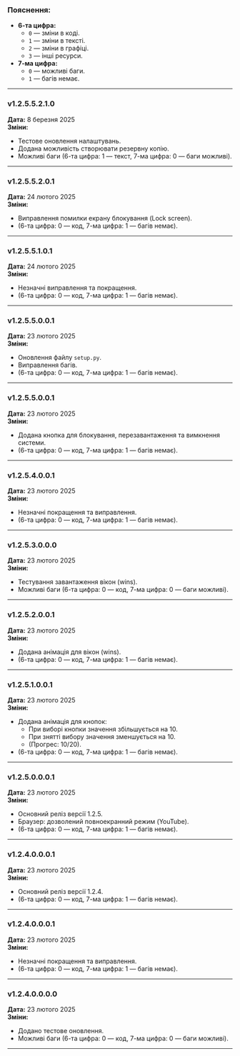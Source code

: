 
### Пояснення:
- **6-та цифра:**  
  - `0` — зміни в коді.  
  - `1` — зміни в тексті.  
  - `2` — зміни в графіці.  
  - `3` — інші ресурси.  
- **7-ма цифра:**  
  - `0` — можливі баги.  
  - `1` — багів немає.  




---

### **v1.2.5.5.2.1.0**  
**Дата:** 8 березня 2025  
**Зміни:**  
- Тестове оновлення налаштувань.  
- Додана можливість створювати резервну копію.  
- Можливі баги (6-та цифра: 1 — текст, 7-ма цифра: 0 — баги можливі).  

---

### **v1.2.5.5.2.0.1**  
**Дата:** 24 лютого 2025  
**Зміни:**  
- Виправлення помилки екрану блокування (Lock screen).  
- (6-та цифра: 0 — код, 7-ма цифра: 1 — багів немає).  

---

### **v1.2.5.5.1.0.1**  
**Дата:** 24 лютого 2025  
**Зміни:**  
- Незначні виправлення та покращення.  
- (6-та цифра: 0 — код, 7-ма цифра: 1 — багів немає).  

---

### **v1.2.5.5.0.0.1**  
**Дата:** 23 лютого 2025  
**Зміни:**  
- Оновлення файлу `setup.py`.  
- Виправлення багів.  
- (6-та цифра: 0 — код, 7-ма цифра: 1 — багів немає).  

---

### **v1.2.5.5.0.0.1**  
**Дата:** 23 лютого 2025  
**Зміни:**  
- Додана кнопка для блокування, перезавантаження та вимкнення системи.  
- (6-та цифра: 0 — код, 7-ма цифра: 1 — багів немає).  

---

### **v1.2.5.4.0.0.1**  
**Дата:** 23 лютого 2025  
**Зміни:**  
- Незначні покращення та виправлення.  
- (6-та цифра: 0 — код, 7-ма цифра: 1 — багів немає).  

---

### **v1.2.5.3.0.0.0**  
**Дата:** 23 лютого 2025  
**Зміни:**  
- Тестування завантаження вікон (wins).  
- Можливі баги (6-та цифра: 0 — код, 7-ма цифра: 0 — баги можливі).  

---

### **v1.2.5.2.0.0.1**  
**Дата:** 23 лютого 2025  
**Зміни:**  
- Додана анімація для вікон (wins).  
- (6-та цифра: 0 — код, 7-ма цифра: 1 — багів немає).  

---

### **v1.2.5.1.0.0.1**  
**Дата:** 23 лютого 2025  
**Зміни:**  
- Додана анімація для кнопок:  
  - При виборі кнопки значення збільшується на 10.  
  - При знятті вибору значення зменшується на 10.  
  - (Прогрес: 10/20).  
- (6-та цифра: 0 — код, 7-ма цифра: 1 — багів немає).  

---

### **v1.2.5.0.0.0.1**  
**Дата:** 23 лютого 2025  
**Зміни:**  
- Основний реліз версії 1.2.5.  
- Браузер: дозволений повноекранний режим (YouTube).  
- (6-та цифра: 0 — код, 7-ма цифра: 1 — багів немає).  

---

### **v1.2.4.0.0.0.1**  
**Дата:** 23 лютого 2025  
**Зміни:**  
- Основний реліз версії 1.2.4.  
- (6-та цифра: 0 — код, 7-ма цифра: 1 — багів немає).  

---

### **v1.2.4.0.0.0.1**  
**Дата:** 23 лютого 2025  
**Зміни:**  
- Незначні покращення та виправлення.  
- (6-та цифра: 0 — код, 7-ма цифра: 1 — багів немає).  

---

### **v1.2.4.0.0.0.0**  
**Дата:** 23 лютого 2025  
**Зміни:**  
- Додано тестове оновлення.  
- Можливі баги (6-та цифра: 0 — код, 7-ма цифра: 0 — баги можливі).  

---
